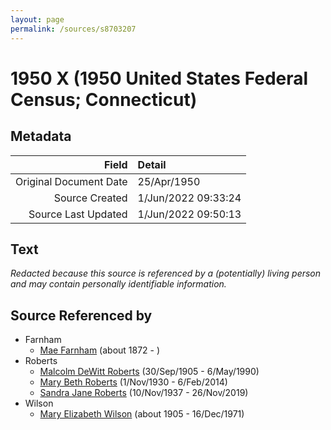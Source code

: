 ```yaml
---
layout: page
permalink: /sources/s8703207
---
```


# 1950 X (1950 United States Federal Census; Connecticut)

## Metadata

Field | Detail
---:|:---
Original Document Date | 25/Apr/1950
Source Created | 1/Jun/2022 09:33:24
Source Last Updated | 1/Jun/2022 09:50:13

## Text

_Redacted because this source is referenced by a (potentially) living person and may contain personally identifiable information._

## Source Referenced by

* Farnham
  * [Mae Farnham](../people/@53003230@-mae-farnham-b1872-d.md) (about 1872 - )
* Roberts
  * [Malcolm DeWitt Roberts](../people/@21721539@-malcolm-dewitt-roberts-b1905-9-30-d1990-5-6.md) (30/Sep/1905 - 6/May/1990)
  * [Mary Beth Roberts](../people/@44331192@-mary-beth-roberts-b1930-11-1-d2014-2-6.md) (1/Nov/1930 - 6/Feb/2014)
  * [Sandra Jane Roberts](../people/@40000604@-sandra-jane-roberts-b1937-11-10-d2019-11-26.md) (10/Nov/1937 - 26/Nov/2019)
* Wilson
  * [Mary Elizabeth Wilson](../people/@99819804@-mary-elizabeth-wilson-b1905-d1971-12-16.md) (about 1905 - 16/Dec/1971)
